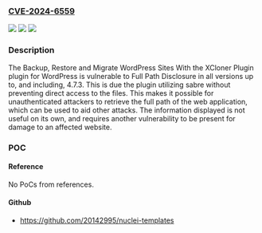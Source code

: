 ### [CVE-2024-6559](https://cve.mitre.org/cgi-bin/cvename.cgi?name=CVE-2024-6559)
![](https://img.shields.io/static/v1?label=Product&message=Backup%2C%20Restore%20and%20Migrate%20WordPress%20Sites%20With%20the%20XCloner%20Plugin&color=blue)
![](https://img.shields.io/static/v1?label=Version&message=*%3C%3D%204.7.3%20&color=brighgreen)
![](https://img.shields.io/static/v1?label=Vulnerability&message=CWE-200%20Information%20Exposure&color=brighgreen)

### Description

The Backup, Restore and Migrate WordPress Sites With the XCloner Plugin plugin for WordPress is vulnerable to Full Path Disclosure in all versions up to, and including, 4.7.3. This is due the plugin utilizing sabre without preventing direct access to the files. This makes it possible for unauthenticated attackers to retrieve the full path of the web application, which can be used to aid other attacks. The information displayed is not useful on its own, and requires another vulnerability to be present for damage to an affected website.

### POC

#### Reference
No PoCs from references.

#### Github
- https://github.com/20142995/nuclei-templates


